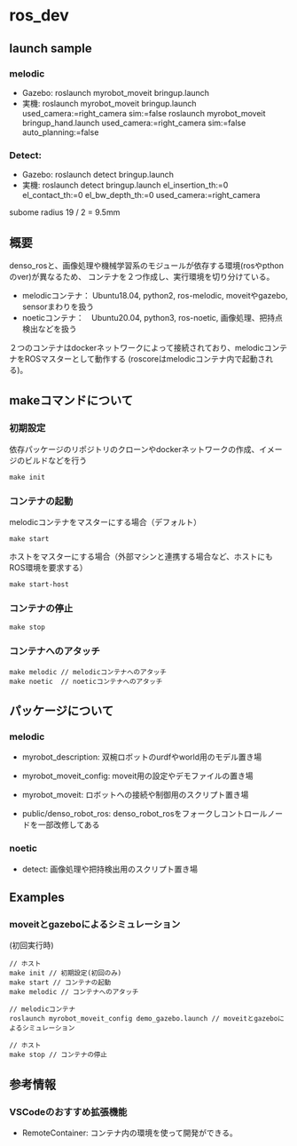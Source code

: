 # ros_dev

## launch sample

<!-- roslaunch myrobot_moveit bringup.launch grasp_only:=true pre_move:=true record_all:=true sim:=false -->
### melodic
- Gazebo:
roslaunch myrobot_moveit bringup.launch
- 実機:
roslaunch myrobot_moveit bringup.launch used_camera:=right_camera sim:=false
roslaunch myrobot_moveit bringup_hand.launch used_camera:=right_camera sim:=false auto_planning:=false

### Detect:
- Gazebo:
roslaunch detect bringup.launch
- 実機:
roslaunch detect bringup.launch el_insertion_th:=0 el_contact_th:=0 el_bw_depth_th:=0 used_camera:=right_camera 

subome radius 19 / 2 = 9.5mm

## 概要
denso_rosと、画像処理や機械学習系のモジュールが依存する環境(rosやpthonのver)が異なるため、
コンテナを２つ作成し、実行環境を切り分けている。

* melodicコンテナ： Ubuntu18.04, python2, ros-melodic, moveitやgazebo, sensorまわりを扱う
* noeticコンテナ：　Ubuntu20.04, python3, ros-noetic, 画像処理、把持点検出などを扱う

２つのコンテナはdockerネットワークによって接続されており、melodicコンテナをROSマスターとして動作する 
(roscoreはmelodicコンテナ内で起動される)。


## makeコマンドについて 
### 初期設定
依存パッケージのリポジトリのクローンやdockerネットワークの作成、イメージのビルドなどを行う
```
make init
```

### コンテナの起動
melodicコンテナをマスターにする場合（デフォルト）
```
make start
```
ホストをマスターにする場合（外部マシンと連携する場合など、ホストにもROS環境を要求する）
```
make start-host
```

### コンテナの停止
```
make stop
```

### コンテナへのアタッチ
```
make melodic // melodicコンテナへのアタッチ
make noetic  // noeticコンテナへのアタッチ
```

## パッケージについて
### melodic
* myrobot_description: 双椀ロボットのurdfやworld用のモデル置き場
* myrobot_moveit_config: moveit用の設定やデモファイルの置き場
* myrobot_moveit: ロボットへの接続や制御用のスクリプト置き場

* public/denso_robot_ros: denso_robot_rosをフォークしコントロールノードを一部改修してある

### noetic
* detect: 画像処理や把持検出用のスクリプト置き場

## Examples
### moveitとgazeboによるシミュレーション
(初回実行時)
```
// ホスト
make init // 初期設定(初回のみ)
make start // コンテナの起動
make melodic // コンテナへのアタッチ
```
```
// melodicコンテナ
roslaunch myrobot_moveit_config demo_gazebo.launch // moveitとgazeboによるシミュレーション
```
```
// ホスト
make stop // コンテナの停止
```

## 参考情報
### VSCodeのおすすめ拡張機能
* RemoteContainer: コンテナ内の環境を使って開発ができる。
